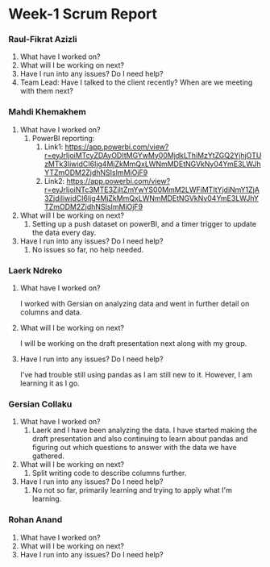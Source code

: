 # Week-1 Scrum Report

### Raul-Fikrat Azizli
1. What have I worked on?
2. What will I be working on next?
3. Have I run into any issues? Do I need help?
4. Team Lead: Have I talked to the client recently? When are we meeting with them next?

### Mahdi Khemakhem
1. What have I worked on?
   1. PowerBI reporting:
      1. Link1: https://app.powerbi.com/view?r=eyJrIjoiMTcyZDAyODItMGYwMy00MjdkLThiMzYtZGQ2YjhjOTUzMTk3IiwidCI6Ijg4MjZkMmQxLWNmMDEtNGVkNy04YmE3LWJhYTZmODM2ZjdhNSIsImMiOjF9
      2. Link2: https://app.powerbi.com/view?r=eyJrIjoiNTc3MTE3ZjItZmYwYS00MmM2LWFiMTItYjdiNmY1ZjA3ZjdiIiwidCI6Ijg4MjZkMmQxLWNmMDEtNGVkNy04YmE3LWJhYTZmODM2ZjdhNSIsImMiOjF9
2. What will I be working on next?
   1. Setting up a push dataset on powerBI, and a timer trigger to update the data every day.
3. Have I run into any issues? Do I need help?
   1. No issues so far, no help needed.

### Laerk Ndreko
1. What have I worked on?

   I worked with Gersian on analyzing data and went in further detail on columns and data. 
3. What will I be working on next?

   I will be working on the draft presentation next along with my group.
5. Have I run into any issues? Do I need help?

   I've had trouble still using pandas as I am still new to it. However, I am learning it as I go.

### Gersian Collaku
1. What have I worked on?
   1. Laerk and I have been analyzing the data. I have started making the draft presentation and also continuing to learn about pandas and figuring out which questions to answer with the data we have gathered.
2. What will I be working on next?
   1. Split writing code to describe columns further.
3. Have I run into any issues? Do I need help?
   1. No not so far, primarily learning and trying to apply what I'm learning. 

### Rohan Anand
1. What have I worked on?
2. What will I be working on next?
3. Have I run into any issues? Do I need help?
